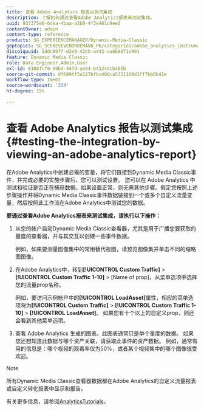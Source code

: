 ```yaml
---
title: 查看 Adobe Analytics 报告以测试集成
description: 了解如何通过查看Adobe Analytics报表来测试集成。
uuid: 937375e0-6dea-4baa-a2b0-4f3e461c9ee2
contentOwner: admin
content-type: reference
products: SG_EXPERIENCEMANAGER/Dynamic-Media-Classic
geptopics: SG_SCENESEVENONDEMAND_PK/categories/adobe_analytics_instrumentation_kit
discoiquuid: 1ddc89ff-d2e9-42eb-a442-aa6b9871c991
feature: Dynamic Media Classic
role: Data Engineer,Admin,User
exl-id: 6186fcf0-99b4-447d-ae94-b4124dcb405b
source-git-commit: df689ff5a127bfbc400ca5331168d1ff7bb0b42e
workflow-type: tm+mt
source-wordcount: '334'
ht-degree: 15%

---
```


# 查看 Adobe Analytics 报告以测试集成{#testing-the-integration-by-viewing-an-adobe-analytics-report}

在Adobe Analytics中创建必需的变量，将它们链接到Dynamic Media Classic事件，并完成必要的实施步骤后，您可以测试设置。 您可以在 Adobe Analytics 中测试和验证是否正在捕获数据。如果设置正常，则无需其他步骤。假定您按照上述步骤操作并将Dynamic Media Classic事件数据链接到一个或多个自定义流量变量，然后按照此工作流在Adobe Analytics中测试您的数据。

**要通过查看Adobe Analytics报表来测试集成，请执行以下操作：**

1. 从您的帐户启动Dynamic Media Classic查看器，尤其是用于广播您要获取的量度的查看器，并与其交互以创建一些事件数据。

   例如，如果要测量图像集中的常用替代视图，请预览图像集并单击不同的缩略图图像。

1. 在Adobe Analytics中，转到&#x200B;**[!UICONTROL Custom Traffic]** > **[!UICONTROL Custom Traffic 1-10]** > [Name of prop]，从菜单选项中选择您的流量prop名称。

   例如，要访问示例帐户中的&#x200B;**[!UICONTROL LoadAsset]**&#x200B;属性，相应的菜单选项将为&#x200B;**[!UICONTROL Custom Traffic]** > **[!UICONTROL Custom Traffic 1-10]** > **[!UICONTROL LoadAsset]**。 如果您有十个以上的自定义prop，则还会看到其他菜单选项。

1. 查看 Adobe Analytics 生成的图表。此图表通常只是单个量度的数据。 如果您还想知道此数据与哪个资产关联，请获取此事件的资产数据。 例如，通常有用的信息是：哪个视频的观看率仅为50%，或者某个视频集中的哪个图像很受欢迎。

>[!NOTE]
>
>所有Dynamic Media Classic查看器数据都在Adobe Analytics的自定义流量报表或自定义转化报表中显示和报告。

有关更多信息，请参阅[AnalyticsTutorials](https://experienceleague.adobe.com/docs/analytics-learn/tutorials/overview.html)。